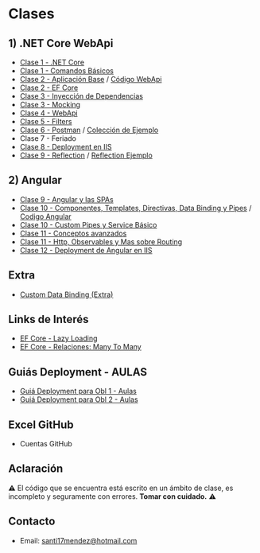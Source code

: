 # Clases

## 1) .NET Core WebApi

* [Clase 1 - .NET Core](/Clases/Clase%201%20-%20NET%20Core.md)
* [Clase 1 - Comandos Básicos](/Clases/Clase%201%20-%20Creacion.md)
* [Clase 2 - Aplicación Base](/Clases/Clase%202%20-%20Aplicacion.md) / [Código WebApi](/Codigo/WebApi)
* [Clase 2 - EF Core](/Clases/Clase%202%20-%20EntityFrameworkCore.md)
* [Clase 3 - Inyección de Dependencias](/Clases/Clase%203%20-%20Inyeccion%20de%20Dependencias.md)
* [Clase 3 - Mocking](/Clases/Clase%203%20-%20Mocking.md)
* [Clase 4 - WebApi](/Clases/Clase%204%20-%20WebApi.md)
* [Clase 5 - Filters](/Clases/Clase%205%20-%20Filters.md)
* [Clase 6 - Postman](/Clases/Clase%206%20-%20Postman.pdf) / [Colección de Ejemplo](/Codigo/Postman)
* Clase 7 - Feriado
* [Clase 8 - Deployment en IIS](/Clases/Clase%208%20-%20Deployment%20en%20IIS.md)
* [Clase 9 - Reflection](/Clases/Clase%209%20-%20Reflection.md) / [Reflection Ejemplo](/Codigo/Reflection)

## 2) Angular

* [Clase 9 - Angular y las SPAs](/Clases/Clase%209%20-%20Angular%20y%20las%20SPAs.md)
* [Clase 10 - Componentes, Templates, Directivas, Data Binding y Pipes](/Clases/Clase%2010%20-%20Componentes%20Templates,%20Bootstrapping,%20Directivas%20Data%20Binding%20y%20Pipes.md) / [Codigo Angular](/Codigo/Angular)
* [Clase 10 - Custom Pipes y Service Básico](/Clases/Clase%2010%20-%20Custom%20Pipes%20y%20Service%20Basico.md)
* [Clase 11 - Conceptos avanzados](/Clases/Clase%2011%20-%20Conceptos%20avanzados.md)
* [Clase 11 - Http, Observables y Mas sobre Routing](/Clases/Clase%2011%20-%20Http%20y%20Observables%20y%20Mas%20sobre%20Routing.md)
* [Clase 12 - Deployment de Angular en IIS](/Clases/Clase%2012%20-%20Deployment%20de%20Angular%20en%20IIS)

## Extra

* [Custom Data Binding (Extra)](/Clases/Clase%208%20-%20Custom%20Data%20Binding.md)

## Links de Interés

* [EF Core - Lazy Loading](https://www.learnentityframeworkcore.com/lazy-loading)
* [EF Core - Relaciones: Many To Many](https://www.learnentityframeworkcore.com/configuration/many-to-many-relationship-configuration)

## Guiás Deployment - AULAS

* [Guiá Deployment para Obl 1 - Aulas](/Clases/Guias/Guia%20de%20despliegue%20en%20IIS%20-%20OB1.pdf)
* [Guiá Deployment para Obl 2 - Aulas](/Clases/Guias/Guia%20de%20despliegue%20en%20IIS%20-%20OB2.pdf)

## Excel GitHub

* Cuentas GitHub

## Aclaración

:warning: El código que se encuentra está escrito en un ámbito de clase, es incompleto y seguramente con errores. **Tomar con cuidado.** :warning:

## Contacto

* Email: [santi17mendez@hotmail.com](mailto:santi17mendez@hotmail.com)
